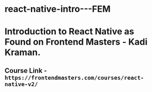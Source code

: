 # react-native-intro---FEM

# Introduction to React Native as Found on Frontend Masters - Kadi Kraman.
## Course Link - `https://frontendmasters.com/courses/react-native-v2/`
